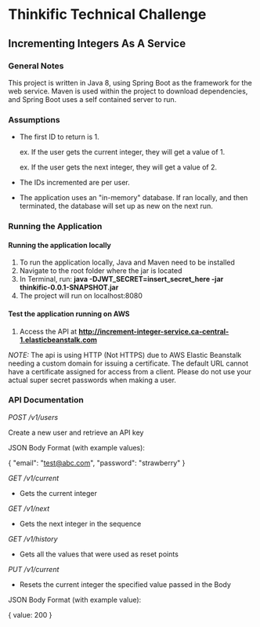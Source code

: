 

# Thinkific Technical Challenge 

## Incrementing Integers As A Service

### General Notes

This project is written in Java 8, using Spring Boot as the framework for the web service. Maven is used within the project to download dependencies, and Spring Boot uses a self contained server to run.

### Assumptions

- The first ID to return is 1.
	
	ex. If the user gets the current integer, they will get a value of 1.
	
	ex. If the user gets the next integer, they will get a value of 2.
- The IDs incremented are per user.
- The application uses an "in-memory" database. If ran locally, and then terminated, the database will set up as new on the next run.

### Running the Application

#### Running the application locally

1. To run the application locally, Java and Maven need to be installed 
2. Navigate to the root folder where the jar is located
2. In Terminal, run: **java -DJWT_SECRET=insert_secret_here -jar thinkific-0.0.1-SNAPSHOT.jar**
3. The project will run on localhost:8080

#### Test the application running on AWS

1. Access the API at **http://increment-integer-service.ca-central-1.elasticbeanstalk.com**

*NOTE:* The api is using HTTP (Not HTTPS) due to AWS Elastic Beanstalk needing a custom domain for issuing a certificate. The default URL cannot have a certificate assigned for access from a client. Please do not use your actual super secret passwords when making a user.


### API Documentation

*POST /v1/users*

Create a new user and retrieve an API key

JSON Body Format (with example values):

{
	"email": "test@abc.com",
	"password": "strawberry"
}


*GET /v1/current*

- Gets the current integer


*GET /v1/next*

- Gets the next integer in the sequence

*GET /v1/history*

- Gets all the values that were used as reset points


*PUT /v1/current*

- Resets the current integer the specified value passed in the Body

JSON Body Format (with example value):

{
	value: 200
}

